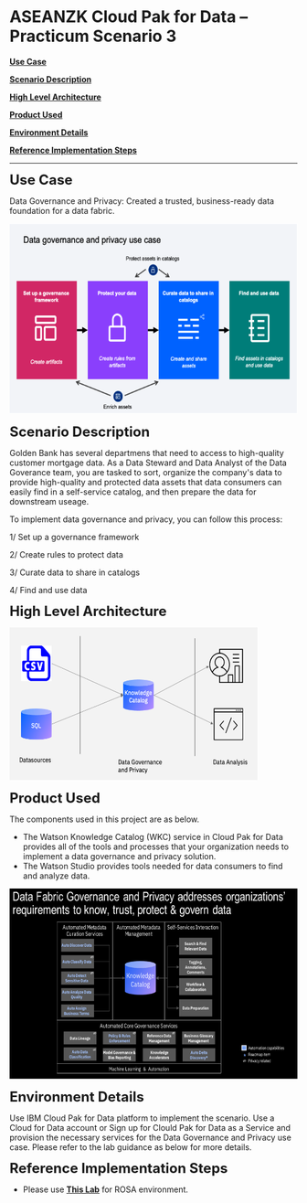 # ASEANZK Cloud Pak for Data – Practicum Scenario 3

[**Use Case**](#_Toc109841344)

[**Scenario Description**](#_Toc109841345)

[**High Level Architecture**](#_Toc109841346)

[**Product Used**](#_Toc109841347)

[**Environment Details**](#_Toc109841348)

[**Reference Implementation Steps**](#_Toc109841349)

------

<span id="_Toc109841344" class="anchor"></span>
<font size="5">**Use Case**</font>

Data Governance and Privacy: Created a trusted, business-ready data foundation for a data fabric.

<img src="./media/image-1.png" style="width:6.1923in;height:3.47067in" alt="Data Governance and Privacy" />

<span id="_Toc109841345" class="anchor"></span>
<font size="5">**Scenario Description**</font>

Golden Bank has several departmens that need to access to high-quality customer mortgage data. As a Data Steward and Data Analyst of the Data Goverance team, you are tasked to sort, organize the company's data to provide high-quality and protected data assets that data consumers can easily find in a self-service catalog, and then prepare the data for downstream useage.

To implement data governance and privacy, you can follow this process:

1/ Set up a governance framework

2/ Create rules to protect data

3/ Curate data to share in catalogs

4/ Find and use data

​<span id="_Toc109841346" class="anchor"></span>
<font size="5">**High Level Architecture**</font>

<img src="./media/High-Level Architecture.png" style="width:4.52188in;height:2.78114in" alt="High-level Architecture" />

<span id="_Toc109841347" class="anchor"></span>
<font size="5">**Product Used**</font>

The components used in this project are as below.
- The Watson Knowledge Catalog (WKC) service in Cloud Pak for Data provides all of the tools and processes that your organization needs to implement a data governance and privacy solution. 
- The Watson Studio provides tools needed for data consumers to find and analyze data. 

<img src="./media/WKC-DataGovernance.png" style="width:6.1923in;height:3.47067in" alt="Product List" />

<span id="_Toc109841348" class="anchor"></span>
<font size="5">**Environment Details**</font>

Use IBM Cloud Pak for Data platform to implement the scenario. Use a Cloud for Data account or Sign up for Clould Pak for Data as a Service and provision the necessary services for the Data Governance and Privacy use case. Please refer to the lab guidance as below for more details.

<span id="_Toc109841349" class="anchor"></span>
<font size="5"> **Reference Implementation Steps** </font>

- Please use [**This Lab**](Scenario3_DataGovernanceLab_ROSAversion.pdf) for ROSA environment.
